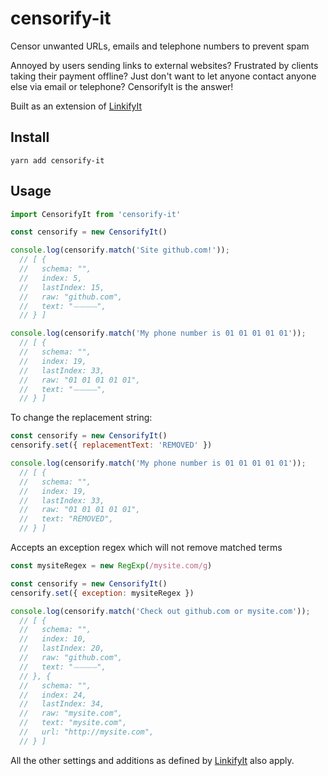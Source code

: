 # censorify-it
Censor unwanted URLs, emails and telephone numbers to prevent spam

Annoyed by users sending links to external websites? Frustrated by clients taking their payment offline? Just don't want to let anyone contact anyone else via email or telephone? CensorifyIt is the answer!

Built as an extension of [LinkifyIt](https://github.com/markdown-it/linkify-it)

## Install

```
yarn add censorify-it
```

## Usage

```js
import CensorifyIt from 'censorify-it'

const censorify = new CensorifyIt()

console.log(censorify.match('Site github.com!'));
  // [ {
  //   schema: "",
  //   index: 5,
  //   lastIndex: 15,
  //   raw: "github.com",
  //   text: "⏤⏤⏤⏤",
  // } ]

console.log(censorify.match('My phone number is 01 01 01 01 01'));
  // [ {
  //   schema: "",
  //   index: 19,
  //   lastIndex: 33,
  //   raw: "01 01 01 01 01",
  //   text: "⏤⏤⏤⏤",
  // } ]
```

To change the replacement string:

```js
const censorify = new CensorifyIt()
censorify.set({ replacementText: 'REMOVED' })

console.log(censorify.match('My phone number is 01 01 01 01 01'));
  // [ {
  //   schema: "",
  //   index: 19,
  //   lastIndex: 33,
  //   raw: "01 01 01 01 01",
  //   text: "REMOVED",
  // } ]
``` 

Accepts an exception regex which will not remove matched terms

```js
const mysiteRegex = new RegExp(/mysite.com/g)

const censorify = new CensorifyIt()
censorify.set({ exception: mysiteRegex })

console.log(censorify.match('Check out github.com or mysite.com'));
  // [ {
  //   schema: "",
  //   index: 10,
  //   lastIndex: 20,
  //   raw: "github.com",
  //   text: "⏤⏤⏤⏤",
  // }, {
  //   schema: "",
  //   index: 24,
  //   lastIndex: 34,
  //   raw: "mysite.com",
  //   text: "mysite.com",
  //   url: "http://mysite.com",
  // } ]
```

All the other settings and additions as defined by [LinkifyIt](https://github.com/markdown-it/linkify-it/blob/master/README.md#api) also apply.
